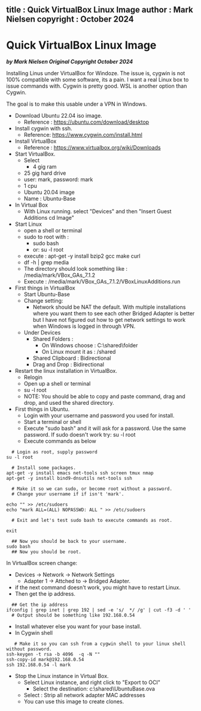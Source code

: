
title : Quick VirtualBox Linux Image
author : Mark Nielsen
copyright : October 2024
---


Quick VirtualBox Linux Image
==============================

_**by Mark Nielsen
Original Copyright October 2024**_

Installing Linus under VirtualBox for Windoze.
The issue is, cygwin is not 100% compatible with some software, its a pain.
I want a real Linux box to issue commands with. Cygwin is pretty good. WSL is another option than Cygwin. 

The goal is to make this usable under a VPN in Windows. 

* Download Ubuntu 22.04 iso image.
    * Reference : https://ubuntu.com/download/desktop
* Install cygwin with ssh.
    * Reference: https://www.cygwin.com/install.html
* Install VirtualBox
    * Reference : https://www.virtualbox.org/wiki/Downloads
* Start VirtualBox.
    * Select
        * 4 gig ram
	* 25 gig hard drive
	* user: mark, password: mark
	* 1 cpu
	* Ubuntu 20.04 image
	* Name : Ubuntu-Base
* In Virtual Box
    * With Linux running. select  "Devices" and then "Insert Guest Additions cd Image"
* Start Linux
    * open a shell or terminal
    * sudo to root with :
       * sudo bash
       * or: su -l root
    * execute : apt-get -y install bzip2 gcc make curl
    * df -h | grep media
    * The directory should look something like : /media/mark/VBox_GAs_7.1.2
    * Execute : /media/mark/VBox_GAs_7.1.2/VBoxLinuxAdditions.run
* First things in  VirtualBox
    * Start Ubuntu-Base
    * Change setting:
        * Network should be NAT the default.
	With multiple installations where you want them to see each
	other Bridged Adapter is better but I have not figured out
	how to get network settings to work when Windows is logged in
	through VPN. 
	* Under Devices
	    * Shared Folders :
	       * On Windows choose : C:\shared\folder
	       * On Linux mount it as : /shared
	    * Shared Clipboard : Bidirectional
	    * Drag and Drop : Bidirectional
* Restart the linux installation in VirtualBox.
    * Relogin
    * Open up a shell or terminal
    * su -l root
    * NOTE: You should be able to copy and paste command, drag and drop,
    and used the shared directory. 
* First things in Ubuntu.
    * Login with your username and password you used for install.
    * Start a terminal or shell
    * Execute "sudo bash" and it will ask for a password. Use the same password. If sudo doesn't work try: su -l root
    * Execute commands as below
```
  # Login as root, supply password
su -l root

  # Install some packages. 
apt-get -y install emacs net-tools ssh screen tmux nmap 
apt-get -y install bind9-dnsutils net-tools ssh

  # Make it so we can sudo, or become root without a password. 
  # Change your username if if isn't 'mark'. 

echo "" >> /etc/sudoers
echo "mark ALL=(ALL) NOPASSWD: ALL " >> /etc/sudoers

  # Exit and let's test sudo bash to execute commands as root. 

exit

  ## Now you should be back to your username. 
sudo bash
  ## Now you should be root. 

```

In VirtualBox screen change:
  * Devices -> Network -> Network Settings
      * Adapter 1 -> Attched to -> Bridged Adapter.
  * if the next command doesn't work, you might have to restart Linux. 
  * Then get the ip address.
```
  ## Get the ip address
ifconfig | grep inet | grep 192 | sed -e 's/  */ /g' | cut -f3 -d ' '
  # Output should be something like 192.168.0.54

```

* Install whatever else you want for your base install.
* In Cygwin shell
```
   # Make it so you can ssh from a cygwin shell to your linux shell without password. 
ssh-keygen -t rsa -b 4096  -q -N ""
ssh-copy-id mark@192.168.0.54
ssh 192.168.0.54 -l mark
```

* Stop the Linux instance in Virtual Box.
    * Select Linux instance, and right  click to "Export to OCI"
        * Select the destination: c:\shared\UbuntuBase.ova
	* Select : Strip all network adapter MAC addresses
    * You can use this image to create clones. 
